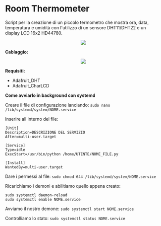 # Room Thermometer
Script per la creazione di un piccolo termometro che mostra ora, data, temperatura e umidità con l'utilizzo di un sensore DHT11/DHT22 e un display LCD 16x2 HD44780.

<p align="center">
  <img src="https://github.com/Nicuz/Room_Thermometer/blob/master/images/display_data.jpg"
</p>

**Cablaggio:**

<p align="center">
  <img src="https://github.com/Nicuz/Room_Thermometer/blob/master/images/Raspberry%20Pi%2016x2%20LCD%20HD44780.png"
</p>

**Requisiti:**
* Adafruit_DHT
* Adafruit_CharLCD

**Come avviarlo in background con systemd**

Creare il file di configurazione lanciando:
`sudo nano /lib/systemd/system/NOME.service`

Inserire all'interno del file:
```
[Unit]
Description=DESCRIZIONE DEL SERVIZIO
After=multi-user.target

[Service]
Type=idle
ExecStart=/usr/bin/python /home/UTENTE/NOME_FILE.py

[Install]
WantedBy=multi-user.target
```
Dare i permessi al file:
`sudo chmod 644 /lib/systemd/system/NOME.service`

Ricarichiamo i demoni e abilitiamo quello appena creato:
```
sudo systemctl daemon-reload
sudo systemctl enable NOME.service
```
Avviamo il nostro demone:
`sudo systemctl start NOME.service`

Controlliamo lo stato:
`sudo systemctl status NOME.service`
